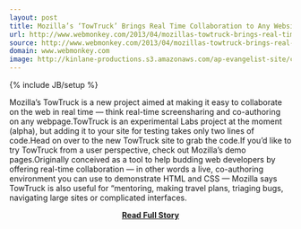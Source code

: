 ```yaml
---
layout: post
title: Mozilla’s ‘TowTruck’ Brings Real Time Collaboration to Any Website
url: http://www.webmonkey.com/2013/04/mozillas-towtruck-brings-real-time-collaboration-to-any-website/
source: http://www.webmonkey.com/2013/04/mozillas-towtruck-brings-real-time-collaboration-to-any-website/
domain: www.webmonkey.com
image: http://kinlane-productions.s3.amazonaws.com/ap-evangelist-site/curated/screenshots/7682_www_webmonkey_com.png
---
```

{% include JB/setup %}<p>Mozilla’s TowTruck is a new project aimed at making it easy to collaborate on the web in real time — think real-time screensharing and co-authoring on any webpage.TowTruck is an experimental Labs project at the moment (alpha), but adding it to your site for testing takes only two lines of code.Head on over to the new TowTruck site to grab the code.If you’d like to try TowTruck from a user perspective, check out Mozilla’s demo pages.Originally conceived as a tool to help budding web developers by offering real-time collaboration — in other words a live, co-authoring environment you can use to demonstrate HTML and CSS — Mozilla says TowTruck is also useful for “mentoring, making travel plans, triaging bugs, navigating large sites or complicated interfaces.</p>
<center><p><a href="http://www.webmonkey.com/2013/04/mozillas-towtruck-brings-real-time-collaboration-to-any-website/" style='padding:25px; font-sze:18px; font-weight: bold;'>Read Full Story</a></p></center>
